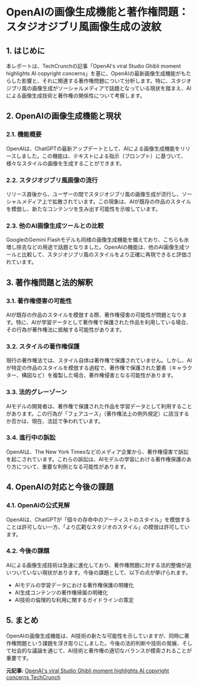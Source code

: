 # OpenAIの画像生成機能と著作権問題：スタジオジブリ風画像生成の波紋

## 1. はじめに

本レポートは、TechCrunchの記事「OpenAI's viral Studio Ghibli moment highlights AI copyright concerns」を基に、OpenAIの最新画像生成機能がもたらした影響と、それに関連する著作権問題について分析します。特に、スタジオジブリ風の画像生成がソーシャルメディアで話題となっている現状を踏まえ、AIによる画像生成技術と著作権の関係性について考察します。

## 2. OpenAIの画像生成機能と現状

### 2.1. 機能概要

OpenAIは、ChatGPTの最新アップデートとして、AIによる画像生成機能をリリースしました。この機能は、テキストによる指示（プロンプト）に基づいて、様々なスタイルの画像を生成することができます。

### 2.2. スタジオジブリ風画像の流行

リリース直後から、ユーザーの間でスタジオジブリ風の画像生成が流行し、ソーシャルメディア上で拡散されています。この現象は、AIが既存の作品のスタイルを模倣し、新たなコンテンツを生み出す可能性を示唆しています。

### 2.3. 他のAI画像生成ツールとの比較

GoogleのGemini Flashモデルも同様の画像生成機能を備えており、こちらも水増し除去などの用途で話題となりました。OpenAIの機能は、他のAI画像生成ツールと比較して、スタジオジブリ風のスタイルをより正確に再現できると評価されています。

## 3. 著作権問題と法的解釈

### 3.1. 著作権侵害の可能性

AIが既存の作品のスタイルを模倣する際、著作権侵害の可能性が問題となります。特に、AIが学習データとして著作権で保護された作品を利用している場合、その行為が著作権法に抵触する可能性があります。

### 3.2. スタイルの著作権保護

現行の著作権法では、スタイル自体は著作権で保護されていません。しかし、AIが特定の作品のスタイルを模倣する過程で、著作権で保護された要素（キャラクター、構図など）を複製した場合、著作権侵害となる可能性があります。

### 3.3. 法的グレーゾーン

AIモデルの開発者は、著作権で保護された作品を学習データとして利用することがあります。この行為が「フェアユース」（著作権法上の例外規定）に該当するか否かは、現在、法廷で争われています。

### 3.4. 進行中の訴訟

OpenAIは、The New York Timesなどのメディア企業から、著作権侵害で訴訟を起こされています。これらの訴訟は、AIモデルの学習における著作権保護のあり方について、重要な判例となる可能性があります。

## 4. OpenAIの対応と今後の課題

### 4.1. OpenAIの公式見解

OpenAIは、ChatGPTが「個々の存命中のアーティストのスタイル」を模倣することは許可しない一方、「より広範なスタジオのスタイル」の模倣は許可しています。

### 4.2. 今後の課題

AIによる画像生成技術は急速に進化しており、著作権問題に対する法的整備が追いついていない現状があります。今後の課題として、以下の点が挙げられます。

* AIモデルの学習データにおける著作権保護の明確化
* AI生成コンテンツの著作権帰属の明確化
* AI技術の倫理的な利用に関するガイドラインの策定

## 5. まとめ

OpenAIの画像生成機能は、AI技術の新たな可能性を示していますが、同時に著作権問題という課題を浮き彫りにしました。今後の法的判断や技術の発展、そして社会的な議論を通じて、AI技術と著作権の適切なバランスが模索されることが重要です。



**元記事:** [OpenAI's viral Studio Ghibli moment highlights AI copyright concerns TechCrunch](https://techcrunch.com/2025/03/26/openais-viral-studio-ghibli-moment-highlights-ai-copyright-concerns/)